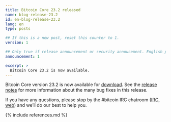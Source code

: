 ```yaml
---
title: Bitcoin Core 23.2 released
name: blog-release-23.2
id: en-blog-release-23.2
lang: en
type: posts

## If this is a new post, reset this counter to 1.
version: 1

## Only true if release announcement or security annoucement. English posts only
announcement: 1

excerpt: >
  Bitcoin Core 23.2 is now available.
---
```

Bitcoin Core version 23.2 is now available for [download][download
page].  See the [release notes][] for more information about the many
bug fixes in this release.

If you have any questions, please stop by the #bitcoin IRC chatroom
([IRC][irc], [web][web irc]) and we’ll do our best to help you.

[release notes]: /en/releases/23.2/
[IRC]: irc://irc.libera.chat/bitcoin
[web irc]: https://web.libera.chat/#bitcoin
[download page]: /en/download

{% include references.md %}
